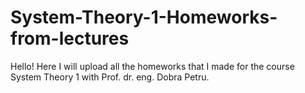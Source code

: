 # System-Theory-1-Homeworks-from-lectures

Hello! Here I will upload all the homeworks that I made for the course System Theory 1 with Prof. dr. eng. Dobra Petru.
